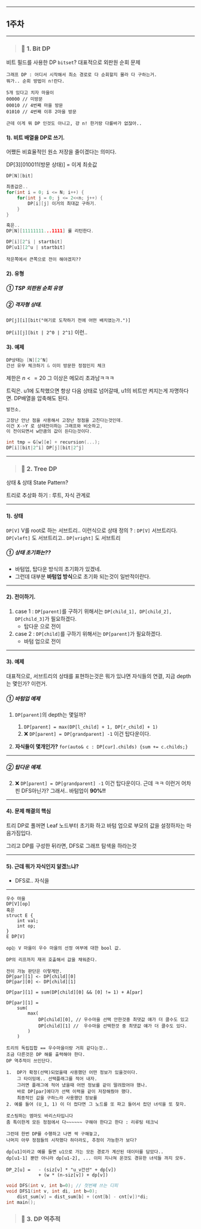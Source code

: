 
---

## 1주차

---


> ### 📄 1. Bit DP

비트 필드를 사용한 DP `bitset`?
대표적으로 외판원 순회 문제
```
그래프 DP : 어디서 시작해서 최소 경로로 다 순회할지 몰라 다 구하는거.
뭐가.. 순회 방법이 n!란다.

5개 있다고 치자 마을이
00000 // 미방문
00010 // 4번째 마을 방문
01010 // 4번째 이후 2마을 방문

근데 이게 뭐 DP 인것도 아니고, 걍 n! 한거랑 다를바가 없잖아..
```

#### 1). 비트 배열을 DP로 쓰기.

어쨌든 비효율적인 원소 저장을 줄이겠다는 의미다.

DP[3][010011(방문 상태)] = 이게 최솟값

```cpp
DP[N][bit]

최종값은..
for(int i = 0; i <= N; i++) {
    for(int j = 0; j <= 2<<n; j++) {
        DP[i][j] 이거의 최대값 구하기.
    }
}

혹은..
DP[N][11111111...1111] 룰 리턴한다.

DP[i][2^i | startbit] 
DP[u1][2^u | startbit]
```

```
작은쪽에서 큰쪽으로 전이 해야겠지??
```

#### 2). 유형
##### ① TSP 외판원 순회 유영
##### ② 격자형 상태.

`DP[j][i][bit("여기로 도착하기 전에 어떤 배치였는가.")]`

`DP[i][j][bit | 2^0 | 2^1]` 이런..

#### 3). 예제
```cpp
DP상태는 [N][2^N]
간선 유무 체크하기 & 이미 방문한 정점인지 체크


```

제한은 $n<=20$ 그 이상은 메모리 초과남ㅋㅋㅋ

트릭은. u1에 도착했으면 항상 다음 상태로 넘어갈때, u1의 비트만 켜지는게 자명하다면.
DP배열을 압축해도 된다.

```cpp
발전소,

고장난 안난 점을 사용해서 고장난 정점을 고친다는것인데.
이건 X->Y 로 상태전이하는 그래프와 비슷하고,
이 전이되면서 w만큼의 값이 든다는것이다.

int tmp = G[w][e] + recursion(...);
DP[i][bit|2^i] DP[j][bit|2^j] 
```

---

> ### 📄 2. Tree DP

상태 & 상태 State Pattern?

트리로 추상화 하기 : 루트, 자식 관계로

---

#### 1). 상태 

`DP[V]` V를 root로 하는 서브트리.. 이런식으로 상태 정의
? : `DP[V]` 서브트리다. `DP[vleft]` 도 서브트리고.. `DP[vright]` 도 서브트리

##### ① 상태 초기화는??

* 바텀업, 탑다운 방식의 초기화가 있겠네.
* 그런데 대부분 **바텀업 방식**으로 초기화 되는것이 일반적이란다.

---

#### 2). 전이하기.

1. case 1 : `DP[parent]`를 구하기 위해서는 `DP[child_1], DP[child_2], DP[child_3]`가 필요하겠다. 
   * 탑다운 으로 전이
2. case 2 : `DP[child]`를 구하기 위해서는 `DP[parent]`가 필요하겠다.
    * 바텀 업으로 전이

---

#### 3). 예제

대표적으로, 서브트리의 상태를 표현하는것은 뭐가 있냐면
자식들의 연결, 지금 depth는 몇인가? 이런거.

##### ① 바텀업 예제


1. `DP[parent]`의 depth는 몇일까?
    1. `DP[parent] = max(DP[l_child] + 1, DP[r_child] + 1)`
    2. ❌ `DP[parent] = DP[grandparent] -1` 이건 탑다운이다.

2. **자식들이 몇개인가?**
   `for(auto& c : DP[cur].childs) {sum += c.childs;}`


---

##### ② 탑다운 예제.

2. ❌ `DP[parent] = DP[grandparent] -1` 이건 탑다운이다.
근데 ㅋㅋ 이런거 어차핀 DFS아닌가? 그래서.. 바텀업이 **90%!!**

---

#### 4). 문제 해결의 핵심

트리 DP로 풀꺼면 Leaf 노드부터 초기화 하고
바텀 업으로 부모의 값을 설정하자는 마음가짐입다.

그리고 DP를 구성한 뒤라면, DFS로 그래프 탐색을 하라는것

---

#### 5). 근데 뭐가 자식인지 알겠느냐?
* DFS로.. 자식을 

----

```
우수 마을 
DP[V][op]
혹은
struct E {
    int val;
    int op;
}
E DP[V]

op는 V 마을이 우수 마을의 선정 여부에 대한 bool 값. 

DP의 리프까지 재귀 호출해서 값을 채워준다.

전이 가능 판단은 이렇게만.
DP[par][1] <- DP[child][0]
DP[par][0] <- DP[child][1]

DP[par][1] = sum(DP[child][0] && [0] != 1) + A[par]

DP[par][1] = 
    sum(
        max(
            DP[child][0], // 우수마을 선택 안한것중 최댓값 얘가 더 클수도 있고
            DP[child][1] //  우수마을 선택한것 중 최댓값 얘가 더 클수도 있다.
        )
    )
```

```
트리의 독립집합 == 우수마을이랑 거희 같다는것..
조금 다른것은 DP 해를 출력해야 한다.
DP 역추적이 쓰인단다.

1.  DP가 확정(선택)되었을때 사용했던 어떤 정보가 있을것이다.
    그 타이밍에.. 선택플래그를 적어 내자.
    그러면 플래그에 적어 냈을때 어떤 정보를 같이 딸려왔어야 했나.
    바로 DP[par]에다가 선택 이력을 같이 저장해줬야 했다.
    최종적인 값을 구하느라 사용했던 정보를 
2. 예를 들어 (U_1, 1) 이 더 컸다면 그 노드를 또 파고 들어서 컸던 녀석을 또 찾자.
```

```
로스팅하는 엠마도 바리스타입니다 
좀 특이한게 모든 정점에서 다~~~~~~ 구해야 한다고 한다 : 리루팅 테크닉

그런데 한번 DP를 수행하고 나면 싹 구해놓고,
나머지 아무 정점들의 시작했다 하더라도, 추정이 가능한가 보다?

dp[u1]이라고 예를 들면 u1으로 가는 모든 경로가 계산된 데이터를 담았다..
dp[u1-1] 뿐만 아니라 dp[u1-2], ... 이미 지나쳐 온것도 경유한 녀석들 까지 모두.

DP_2[u] =   - (siz[v] * "u_v간선" + dp[v]) 
            + (w * (n-siz[v]) + dp[v])
```

```cpp
void DFS(int v, int b=0); // 첫번쨰 쓰는 디피
void DFS1(int v, int di, int b=0); 
    dist_sum[v] = dist_sum[b] + (cnt[b] - cnt[v])*di;
int main();
```

> ### 📄 3. DP 역추적

